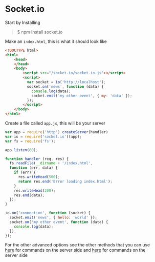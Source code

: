 # Socket.io

Start by Installing
> $ npm install socket.io

Make an `index.html`, this is what it should look like

```html
<!DOCTYPE html>
<html>
    <head>
    </head>
    <body>
        <script src="/socket.io/socket.io.js"></script>
        <script>
          var socket = io('http://localhost');
          socket.on('news', function (data) {
            console.log(data);
            socket.emit('my other event', { my: 'data' });
          });
        </script>
    </body>
</html>
```

Create a file called `app.js`, this will be your server

```javascript
var app = require('http').createServer(handler)
var io = require('socket.io')(app);
var fs = require('fs');

app.listen(80);

function handler (req, res) {
  fs.readFile(__dirname + '/index.html',
  function (err, data) {
    if (err) {
      res.writeHead(500);
      return res.end('Error loading index.html');
    }
    res.writeHead(200);
    res.end(data);
  });
}

io.on('connection', function (socket) {
  socket.emit('news', { hello: 'world' });
  socket.on('my other event', function (data) {
    console.log(data);
  });
});
```

For the other advanced options see the other methods that you can use [here](http://socket.io/docs/server-api/) for commands on the server side and [here](http://socket.io/docs/client-api/) for commands on the server side
